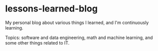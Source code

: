 # lessons-learned-blog

My personal blog about various things I learned, and I'm continuously
learning.

Topics: software and data engineering, math and machine learning, and some
other things related to IT.
